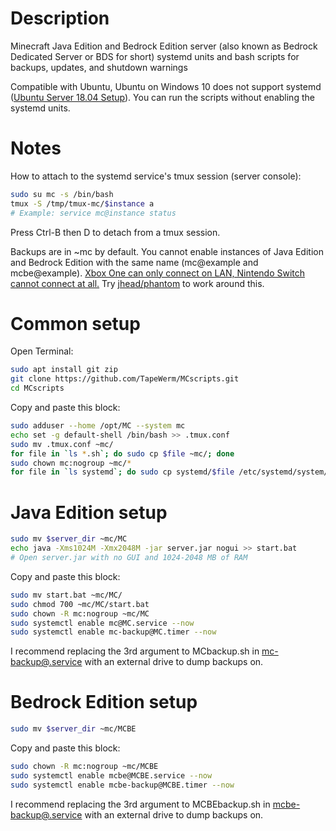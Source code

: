 # Description
Minecraft Java Edition and Bedrock Edition server (also known as Bedrock Dedicated Server or BDS for short) systemd units and bash scripts for backups, updates, and shutdown warnings

Compatible with Ubuntu, Ubuntu on Windows 10 does not support systemd ([Ubuntu Server 18.04 Setup](https://gist.github.com/TapeWerm/d65ae4aeb6653b669e68b0fb25ec27f3)). You can run the scripts without enabling the systemd units.
# Notes
How to attach to the systemd service's tmux session (server console):
```bash
sudo su mc -s /bin/bash
tmux -S /tmp/tmux-mc/$instance a
# Example: service mc@instance status
```
Press Ctrl-B then D to detach from a tmux session.

Backups are in ~mc by default. You cannot enable instances of Java Edition and Bedrock Edition with the same name (mc@example and mcbe@example). [Xbox One can only connect on LAN, Nintendo Switch cannot connect at all.](https://help.mojang.com/customer/en/portal/articles/2954250-dedicated-servers-for-minecraft-on-bedrock) Try [jhead/phantom](https://github.com/jhead/phantom) to work around this.
# Common setup
Open Terminal:
```bash
sudo apt install git zip
git clone https://github.com/TapeWerm/MCscripts.git
cd MCscripts
```
Copy and paste this block:
```bash
sudo adduser --home /opt/MC --system mc
echo set -g default-shell /bin/bash >> .tmux.conf
sudo mv .tmux.conf ~mc/
for file in `ls *.sh`; do sudo cp $file ~mc/; done
sudo chown mc:nogroup ~mc/*
for file in `ls systemd`; do sudo cp systemd/$file /etc/systemd/system/; done
```
# Java Edition setup
```bash
sudo mv $server_dir ~mc/MC
echo java -Xms1024M -Xmx2048M -jar server.jar nogui >> start.bat
# Open server.jar with no GUI and 1024-2048 MB of RAM
```
Copy and paste this block:
```bash
sudo mv start.bat ~mc/MC/
sudo chmod 700 ~mc/MC/start.bat
sudo chown -R mc:nogroup ~mc/MC
sudo systemctl enable mc@MC.service --now
sudo systemctl enable mc-backup@MC.timer --now
```
I recommend replacing the 3rd argument to MCbackup.sh in [mc-backup@.service](systemd/mc-backup@.service) with an external drive to dump backups on.
# Bedrock Edition setup
```bash
sudo mv $server_dir ~mc/MCBE
```
Copy and paste this block:
```bash
sudo chown -R mc:nogroup ~mc/MCBE
sudo systemctl enable mcbe@MCBE.service --now
sudo systemctl enable mcbe-backup@MCBE.timer --now
```
I recommend replacing the 3rd argument to MCBEbackup.sh in [mcbe-backup@.service](systemd/mcbe-backup@.service) with an external drive to dump backups on.
